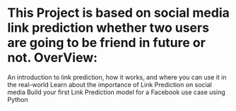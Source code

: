 This Project is based on social media link prediction whether two users are going to be friend in future or not.
OverView:
=========
An introduction to link prediction, how it works, and where you can use it in the real-world
Learn about the importance of Link Prediction on social media
Build your first Link Prediction model for a Facebook use case using Python
